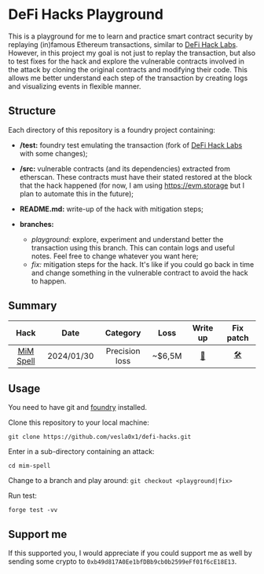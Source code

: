 # DeFi Hacks Playground
This is a playground for me to learn and practice smart contract security by replaying (in)famous Ethereum transactions, similar to [DeFi Hack Labs](https://github.com/SunWeb3Sec/DeFiHackLabs/). However, in this project my goal is not just to replay the transaction, but also to test fixes for the hack and explore the vulnerable contracts involved in the attack by cloning the original contracts and modifying their code. This allows me better understand each step of the transaction by creating logs and visualizing events in flexible manner.

## Structure
Each directory of this repository is a foundry project containing:
- **/test:** foundry test emulating the transaction (fork of [DeFi Hack Labs](https://github.com/SunWeb3Sec/DeFiHackLabs/) with some changes);

- **/src:** vulnerable contracts (and its dependencies) extracted from etherscan. These contracts must have their stated restored at the block that the hack happened (for now, I am using https://evm.storage but I plan to automate this in the future);

- **README.md:** write-up of the hack with mitigation steps;

- **branches:**
  - *playground:* explore, experiment and understand better the transaction using this branch. This can contain logs and useful notes. Feel free to change whatever you want here;
  - *fix:* mitigation steps for the hack. It's like if you could go back in time and change something in the vulnerable contract to avoid the hack to happen. 


## Summary
| Hack                      | Date          | Category        | Loss      | Write up                      | Fix patch                                                                                    |
|:-------------------------:|:-------------:|:---------------:|:---------:|:-----------------------------:|:--------------------------------------------------------------------------------------------:|
| [MiM Spell](./mim-spell/) | 2024/01/30    | Precision loss  | ~$6,5M    | [📝](./mim-spell/README.md)  | [🛠️](https://github.com/vesla0x1/defi-hacks/commit/ab6bc9b7f43cd3f45496a47b3e4038bb79e9bf58) |



## Usage
You need to have git and [foundry](https://book.getfoundry.sh/getting-started/installation) installed.

Clone this repository to your local machine:
```
git clone https://github.com/vesla0x1/defi-hacks.git
```

Enter in a sub-directory containing an attack:
```
cd mim-spell
```

Change to a branch and play around:
`git checkout <playground|fix>`

Run test:
```
forge test -vv
```

## Support me
If this supported you, I would appreciate if you could support me as well by sending some crypto to `0xb49d817A0Ee1bfDBb9cb0b2599eFf01f6cE18E13`.
